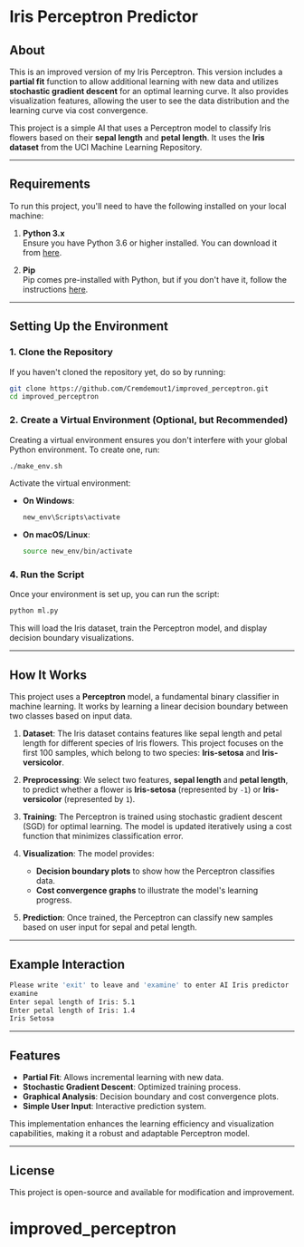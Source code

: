 # Iris Perceptron Predictor

## About
This is an improved version of my Iris Perceptron. This version includes a **partial fit** function to allow additional learning with new data and utilizes **stochastic gradient descent** for an optimal learning curve. It also provides visualization features, allowing the user to see the data distribution and the learning curve via cost convergence.

This project is a simple AI that uses a Perceptron model to classify Iris flowers based on their **sepal length** and **petal length**. It uses the **Iris dataset** from the UCI Machine Learning Repository.

---

## Requirements
To run this project, you'll need to have the following installed on your local machine:

1. **Python 3.x**  
   Ensure you have Python 3.6 or higher installed. You can download it from [here](https://www.python.org/downloads/).

2. **Pip**  
   Pip comes pre-installed with Python, but if you don't have it, follow the instructions [here](https://pip.pypa.io/en/stable/installation/).

---

## Setting Up the Environment

### 1. Clone the Repository
If you haven't cloned the repository yet, do so by running:

```bash
git clone https://github.com/Cremdemout1/improved_perceptron.git
cd improved_perceptron
```

### 2. Create a Virtual Environment (Optional, but Recommended)
Creating a virtual environment ensures you don't interfere with your global Python environment. To create one, run:

```bash
./make_env.sh
```

Activate the virtual environment:

- **On Windows**:
  ```bash
  new_env\Scripts\activate
  ```
- **On macOS/Linux**:
  ```bash
  source new_env/bin/activate
  ```


### 4. Run the Script
Once your environment is set up, you can run the script:

```bash
python ml.py
```

This will load the Iris dataset, train the Perceptron model, and display decision boundary visualizations.

---

## How It Works
This project uses a **Perceptron** model, a fundamental binary classifier in machine learning. It works by learning a linear decision boundary between two classes based on input data.

1. **Dataset**: The Iris dataset contains features like sepal length and petal length for different species of Iris flowers. This project focuses on the first 100 samples, which belong to two species: **Iris-setosa** and **Iris-versicolor**.

2. **Preprocessing**: We select two features, **sepal length** and **petal length**, to predict whether a flower is **Iris-setosa** (represented by `-1`) or **Iris-versicolor** (represented by `1`).

3. **Training**: The Perceptron is trained using stochastic gradient descent (SGD) for optimal learning. The model is updated iteratively using a cost function that minimizes classification error.

4. **Visualization**: The model provides:
   - **Decision boundary plots** to show how the Perceptron classifies data.
   - **Cost convergence graphs** to illustrate the model's learning progress.

5. **Prediction**: Once trained, the Perceptron can classify new samples based on user input for sepal and petal length.

---

## Example Interaction

```bash
Please write 'exit' to leave and 'examine' to enter AI Iris predictor
examine
Enter sepal length of Iris: 5.1
Enter petal length of Iris: 1.4
Iris Setosa
```

---

## Features
- **Partial Fit**: Allows incremental learning with new data.
- **Stochastic Gradient Descent**: Optimized training process.
- **Graphical Analysis**: Decision boundary and cost convergence plots.
- **Simple User Input**: Interactive prediction system.

This implementation enhances the learning efficiency and visualization capabilities, making it a robust and adaptable Perceptron model.

---

## License
This project is open-source and available for modification and improvement.

# improved_perceptron
